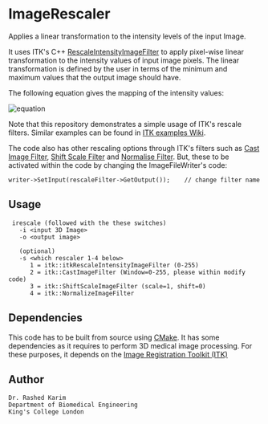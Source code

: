 # ImageRescaler

Applies a linear transformation to the intensity levels of the input Image.

It uses ITK's C++ [RescaleIntensityImageFilter](https://itk.org/Doxygen/html/classitk_1_1RescaleIntensityImageFilter.html) to apply pixel-wise linear transformation to the intensity values of input image pixels. The linear transformation is defined by the user in terms of the minimum and maximum values that the output image should have.

The following equation gives the mapping of the intensity values:


![equation](http://mathurl.com/y7eppsyj.png)


Note that this repository demonstrates a simple usage of ITK's rescale filters. Similar examples can be found in [ITK examples Wiki](https://itk.org/Wiki/ITK/Examples/ImageProcessing/RescaleIntensityImageFilter).

The code also has other rescaling options through ITK's filters such as [Cast Image Filter](https://itk.org/Doxygen/html/classitk_1_1CastImageFilter.html), [Shift Scale Filter](https://itk.org/Doxygen/html/classitk_1_1ShiftScaleImageFilter.html) and [Normalise Filter](https://itk.org/Doxygen/html/classitk_1_1NormalizeImageFilter.html). But, these to be activated within the code by changing the ImageFileWriter's code: 

    writer->SetInput(rescaleFilter->GetOutput());    // change filter name 

## Usage
```
 irescale (followed with the these switches)
   -i <input 3D Image> 
   -o <output image> 

   (optional) 
   -s <which rescaler 1-4 below> 
      1 = itk::itkRescaleIntensityImageFilter (0-255)
      2 = itk::CastImageFilter (Window=0-255, please within modify code)
      3 = itk::ShiftScaleImageFilter (scale=1, shift=0)
      4 = itk::NormalizeImageFilter
```

## Dependencies
This code has to be built from source using [CMake](https://cmake.org/). It has some dependencies as it requires to perform 3D medical image processing. For these purposes, it depends on the [Image Registration Toolkit (ITK)](https://itk.org/) 


## Author 

```
Dr. Rashed Karim 
Department of Biomedical Engineering 
King's College London 
```
